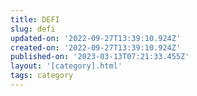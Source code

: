 ```yaml
---
title: DEFI
slug: defi
updated-on: '2022-09-27T13:39:10.924Z'
created-on: '2022-09-27T13:39:10.924Z'
published-on: '2023-03-13T07:21:33.455Z'
layout: '[category].html'
tags: category
---
```



